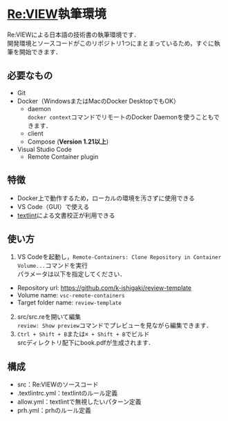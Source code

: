# [Re:VIEW](https://reviewml.org/ja/)執筆環境

Re:VIEWによる日本語の技術書の執筆環境です．  
開発環境とソースコードがこのリポジトリ1つにまとまっているため，すぐに執筆を開始できます．

## 必要なもの

* Git
* Docker（WindowsまたはMacのDocker DesktopでもOK）
    * daemon  
        `docker context`コマンドでリモートのDocker Daemonを使うこともできます．
    * client
    * Compose (__Version 1.21以上__)
* Visual Studio Code  
    * Remote Container plugin

## 特徴

* Docker上で動作するため，ローカルの環境を汚さずに使用できる
* VS Code（GUI）で使える
* [textlint](https://github.com/textlint/textlint)による文書校正が利用できる

## 使い方

1. VS Codeを起動し，`Remote-Containers: Clone Repository in Container Volume...`コマンドを実行  
  パラメータは以下を指定してください．
  * Repository url: https://github.com/k-ishigaki/review-template
  * Volume name: `vsc-remote-containers`
  * Target folder name: `review-template`
2. src/src.reを開いて編集  
  `review: Show preview`コマンドでプレビューを見ながら編集できます．
3. `Ctrl + Shift + B`または`⌘ + Shift + B`でビルド  
  srcディレクトリ配下にbook.pdfが生成されます．

## 構成

* src：Re:VIEWのソースコード
* .textlintrc.yml：textlintのルール定義
* allow.yml：textlintで無視したいパターン定義
* prh.yml：prhのルール定義
